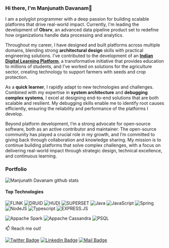 ### Hi there, I'm Manjunath Davanam👋

I am a polyglot programmer with a deep passion for building scalable platforms that drive real-world impact. Currently, I'm leading the development of **Obsrv**, an advanced data pipeline product set to redefine how organizations handle data processing and analytics.

Throughout my career, I have designed and built platforms across multiple domains, blending strong **architectural design** skills with practical engineering solutions. I’ve contributed to the development of an [**Indian Digital Learning Platform**](https://sunbird.org), a transformative initiative that provides education to millions of students, and I’ve worked on solutions for the agriculture sector, creating technology to support farmers with seeds and crop protection.

As a **quick learner**, I rapidly adapt to new technologies and challenges. Combined with my expertise in **system architecture** and **debugging complex systems**, I excel at designing end-to-end solutions that are both scalable and resilient. My debugging skills enable me to identify root causes efficiently, ensuring the reliability and performance of the platforms I develop.

Beyond platform development, I’m a strong advocate for open-source software, both as an active contributor and maintainer. The open-source community has played a crucial role in my growth, and I’m committed to giving back through collaboration and knowledge sharing. My mission is to continue building platforms that solve complex challenges, with a focus on delivering real-world impact through strategic design, technical excellence, and continuous learning.


### Portfolio

![Manjunath Davanam github stats](https://github-readme-stats.vercel.app/api?username=manjudr&show_icons=true&theme=dark&hide=stars,issues)

<!-- ![solarized-dark](https://github-readme-stats.vercel.app/api?username=manjudr&show_icons=true&hide=contribs,prs&cache_seconds=86400&theme=solarized-dark) -->

<!-- ![Top Langs](https://github-readme-stats.vercel.app/api/top-langs/?username=manjudr&theme=dracula) -->


#### Top Technologies

<!-- TODO: Make technologies links takes you to repositories -->
<img alt="FLINK" src="https://img.shields.io/badge/Flink-E6526F?style=for-the-badge&logo=Apache%20Flink&logoColor=white"/>
<img alt="DRUID" src="https://img.shields.io/badge/Druid-13A3FF?style=for-the-badge&logo=Apache%20Druid&logoColor=white"/>
<img alt="HUDI" src="https://img.shields.io/badge/Hudi-FF5733?style=for-the-badge&logo=Apache%20Hudi&logoColor=white"/>
<img alt="SUPERSET" src="https://img.shields.io/badge/Superset-2A3E5F?style=for-the-badge&logo=Apache%20Superset&logoColor=white"/>
<img alt="Java" src="https://img.shields.io/badge/java-%23ED8B00.svg?&style=for-the-badge&logo=java&logoColor=white"/> <img alt="JavaScript" src="https://img.shields.io/badge/javascript%20-%23323330.svg?&style=for-the-badge&logo=javascript&logoColor=%23F7DF1E"/>
<img alt="Spring" src="https://img.shields.io/badge/Scala-DC322F?style=for-the-badge&logo=scala&logoColor=white"/>	
<img alt="NodeJS" src="https://img.shields.io/badge/node.js%20-%2343853D.svg?&style=for-the-badge&logo=node.js&logoColor=white"/> 
<img alt="Typescript" src="https://img.shields.io/badge/TypeScript-007ACC?style=for-the-badge&logo=typescript&logoColor=white"/> 
<img alt="EXPRESS.JS" src="https://img.shields.io/badge/Express.js-404D59?style=for-the-badge"/> 

<img alt="Appache Spark" src="https://img.shields.io/badge/-Apache%20Spark-red?style=for-the-badge&logo=apache%20spark&logoColor=white"/> <img alt = "Appache Cassandra" src="https://img.shields.io/badge/-Apache%20Cassandra-0769AD?style=for-the-badge&logo=apache%20cassandra&logoColor=white"/> <img alt ="PSQL" src="https://img.shields.io/badge/PostgreSQL-316192?style=for-the-badge&logo=postgresql&logoColor=white"/>




:mailbox: Reach me out!

[![Twitter Badge](https://img.shields.io/badge/-@Manju-1ca0f1?style=flat&labelColor=1ca0f1&logo=twitter&logoColor=white&link=https://twitter.com/BeingDavanam)](https://twitter.com/BeingDavanam) [![Linkedin Badge](https://img.shields.io/badge/-@Manju-0e76a8?style=flat&labelColor=0e76a8&logo=linkedin&logoColor=white)](https://www.linkedin.com/in/manjunathdr/) [![Mail Badge](https://img.shields.io/badge/-@Manju-c0392b?style=flat&labelColor=c0392b&logo=gmail&logoColor=white)](mailto:manjunathdavanam@gmail.com)


<!--
**manjudr/manjudr** is a ✨ _special_ ✨ repository because its `README.md` (this file) appears on your GitHub profile.

Here are some ideas to get you started:

- 🔭 I’m currently working on ...
- 🌱 I’m currently learning ...
- 👯 I’m looking to collaborate on ...
- 🤔 I’m looking for help with ...
- 💬 Ask me about ...
- 📫 How to reach me: ...
- 😄 Pronouns: ...
- ⚡ Fun fact: ...
-->

